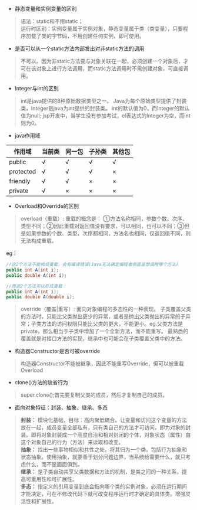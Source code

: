 - 静态变量和实例变量的区别
>语法：static和不用static；  
运行时区别：实例变量属于实例对象，静态变量属于类（类变量），只要程序加载了类的字节码，不用创建任何实例，即可使用。

- 是否可以从一个static方法内部发出对非static方法的调用
>不可以。因为非static方法要与对象关联在一起，必须创建一个对象后，才可在该对象上进行方法调用，而static方法调用时不需创建对象，可直接调用。

- Integer与int的区别
>int是java提供的8种原始数据类型之一。
Java为每个原始类型提供了封装类，Integer是java为int提供的封装类。
int的默认值为0，而Integer的默认值为null;
jsp开发中，当学生没有参加考试，el表达式的Integer为空，而int则为0。

- java作用域  

作用域|当前类|同一包|子孙类|其他包
---|---|---|---|---
public|√|√|√|√  
protected|√|√|√|×  
friendly|√|√|×|×  
private|√|×|×|×  

- Overload和Override的区别  
>overload（重载）:
重载的概念是：
①方法名称相同，参数个数、次序、类型不同；②因此重载对返回值没有要求，可以相同，也可以不同；③但是如果参数的个数、类型、次序都相同，方法名也相同，仅返回值不同，则无法构成重载。 

eg：
```java  
//这2个方法不能构成重载，会有编译错误(Java无法确定编程者倒底是想调用哪个方法)
public int A(int i);
public double A(int i);

//而这2个方法可以形成重载：
public int A(int i):
public double A(double i);
```
>override（覆盖|重写）:
面向对象编程的多态性的一种表现。
子类覆盖父类的方法时，只能比父类抛出更少的异常，或者是抛出父类抛出的异常的子异常；子类方法的访问权限只能比父类的更大，不能更小。eg.父类方法是private，那么相当于子类中增加了一个全新方法，而不能重写。
最熟悉的覆盖就是对接口方法的实现，继承中也可能会在子类覆盖父类中的方法。

- 构造器Constructor是否可被override
>构造器Constructor不能被继承，因此不能重写Override，但可以被重载Overload

- clone()方法的缺省行为  
>super.clone();首先要复制父类的成员，然后才复制自己的成员。

- 面向对象特征：封装、抽象、继承、多态
>**封装：** 模块化基础，目标：高内聚低耦合。让变量和访问这个变量的方法放在一起，成员变量全部私有，只有类自己的方法才可访问，即为对象的封装。即将对象封装成一个高度自治和相对封闭的个体，对象状态（属性）由这个对象自己的行为（方法）来读取和改变。  
**抽象：** 找出一些事物相似和共性之处，将其归为一个类，包括行为抽象和状态抽象。使用抽象，就要善于划分问题边界，当系统给需要什么，就只考虑什么，而不是面面俱到。  
**继承：** 是子类自动共享父类数据和方法的机制，是类之间的一种关系，提高可重用性和可扩展性。  
**多态：** 指定义的引用变量到底会指向哪个类的实例对象，必须在运行期间才能决定，可在不修改代码下就可改变程序运行时才确定的具体类。增强灵活性和扩展性。